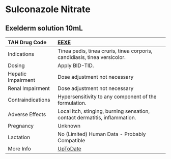 # Sulconazole Nitrate

## Exelderm solution 10mL

| TAH Drug Code      | [EEXE](https://www.tahsda.org.tw/drugs/hissearch.php?drug_code=EEXE)               |
|:-------------------|:-----------------------------------------------------------------------------------|
| Indications        | Tinea pedis, tinea cruris, tinea corporis, candidiasis, tinea versicolor.          |
| Dosing             | Apply BID-TID.                                                                     |
| Hepatic Impairment | Dose adjustment not necessary                                                      |
| Renal Impairment   | Dose adjustment not necessary                                                      |
| Contraindications  | Hypersensitivity to any component of the formulation.                              |
| Adverse Effects    | Local itch, stinging, burning sensation, contact dermatitis, inflammation.         |
| Pregnancy          | Unknown                                                                            |
| Lactation          | No (Limited) Human Data - Probably Compatible                                      |
| More Info          | [UpToDate](https://www.uptodate.com/contents/sulconazole-nitrate-drug-information) |

